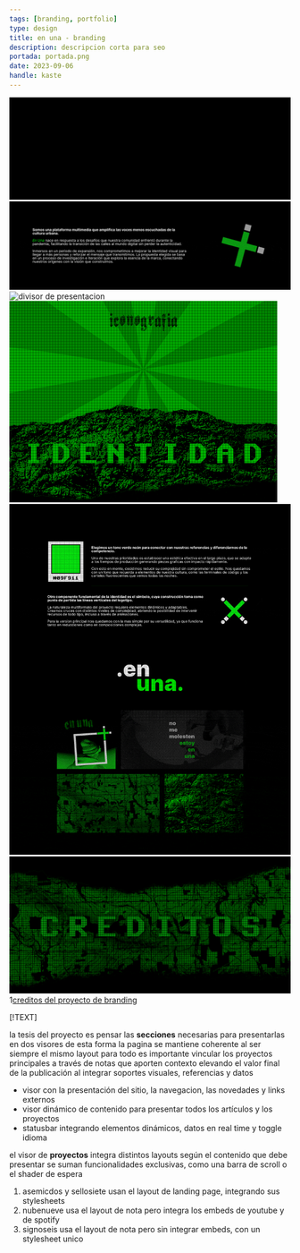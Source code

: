 ```yaml
---
tags: [branding, portfolio]
type: design
title: en una - branding
description: descripcion corta para seo
portada: portada.png
date: 2023-09-06
handle: kaste
---
```


![header del proyecto de diseño](header.gif)
![concepto de la marca explicado](explainer.gif)
![divisor de presentacion](marquee.gif)
![presentacion del icono](iconography.gif)
![assets de identidad para redes](identity.gif)
![separador de presentacion](break.png)
1[creditos del proyecto de branding](credits.png)

[!TEXT]

la tesis del proyecto es pensar las **secciones** necesarias para presentarlas en dos visores
de esta forma la pagina se mantiene coherente al ser siempre el mismo layout para todo
es importante vincular los proyectos principales a través de notas que aporten contexto
elevando el valor final de la publicación al integrar soportes visuales, referencias y datos

- visor con la presentación del sitio, la navegacion, las novedades y links externos
- visor dinámico de contenido para presentar todos los artículos y los proyectos
- statusbar integrando elementos dinámicos, datos en real time y toggle idioma

el visor de **proyectos** integra distintos layouts según el contenido que debe presentar
se suman funcionalidades exclusivas, como una barra de scroll o el shader de espera

1. asemicdos y sellosiete usan el layout de landing page, integrando sus stylesheets
2. nubenueve usa el layout de nota pero integra los embeds de youtube y de spotify
3. signoseis usa el layout de nota pero sin integrar embeds, con un stylesheet unico